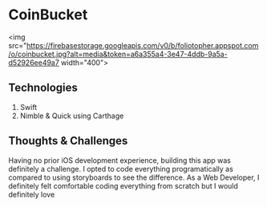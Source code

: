 # CoinBucket

<img src="https://firebasestorage.googleapis.com/v0/b/foliotopher.appspot.com/o/coinbucket.jpg?alt=media&token=a6a355a4-3e47-4ddb-9a5a-d52926ee49a7 width="400">

## Technologies

1. Swift
2. Nimble & Quick using Carthage

## Thoughts & Challenges
Having no prior iOS development experience, building this app was definitely a challenge. I opted to code everything programatically as compared to using storyboards to see the difference. As a Web Developer, I definitely felt comfortable coding everything from scratch but I would definitely love

##
